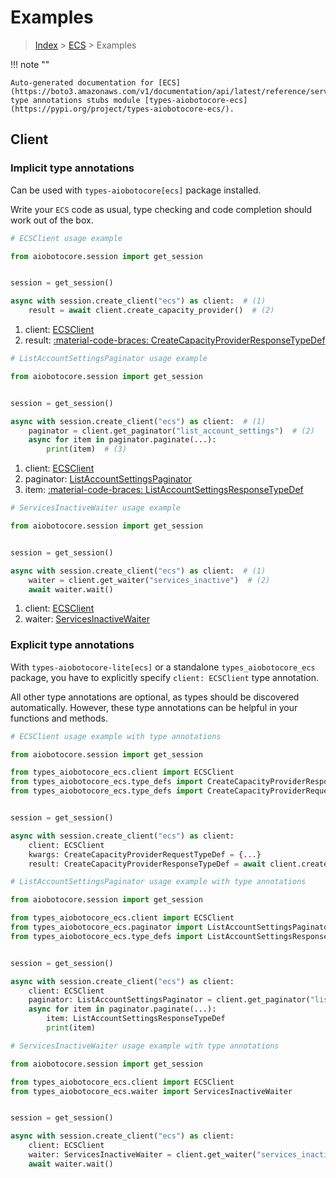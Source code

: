 # Examples

> [Index](../README.md) > [ECS](./README.md) > Examples

!!! note ""

    Auto-generated documentation for [ECS](https://boto3.amazonaws.com/v1/documentation/api/latest/reference/services/ecs.html#ecs)
    type annotations stubs module [types-aiobotocore-ecs](https://pypi.org/project/types-aiobotocore-ecs/).

## Client

### Implicit type annotations

Can be used with `types-aiobotocore[ecs]` package installed.

Write your `ECS` code as usual,
type checking and code completion should work out of the box.



```python
# ECSClient usage example

from aiobotocore.session import get_session


session = get_session()

async with session.create_client("ecs") as client:  # (1)
    result = await client.create_capacity_provider()  # (2)
```

1. client: [ECSClient](./client.md)
2. result: [:material-code-braces: CreateCapacityProviderResponseTypeDef](./type_defs.md#createcapacityproviderresponsetypedef) 



```python
# ListAccountSettingsPaginator usage example

from aiobotocore.session import get_session


session = get_session()

async with session.create_client("ecs") as client:  # (1)
    paginator = client.get_paginator("list_account_settings")  # (2)
    async for item in paginator.paginate(...):
        print(item)  # (3)
```

1. client: [ECSClient](./client.md)
2. paginator: [ListAccountSettingsPaginator](./paginators.md#listaccountsettingspaginator)
3. item: [:material-code-braces: ListAccountSettingsResponseTypeDef](./type_defs.md#listaccountsettingsresponsetypedef) 



```python
# ServicesInactiveWaiter usage example

from aiobotocore.session import get_session


session = get_session()

async with session.create_client("ecs") as client:  # (1)
    waiter = client.get_waiter("services_inactive")  # (2)
    await waiter.wait()
```

1. client: [ECSClient](./client.md)
2. waiter: [ServicesInactiveWaiter](./waiters.md#servicesinactivewaiter)


### Explicit type annotations

With `types-aiobotocore-lite[ecs]`
or a standalone `types_aiobotocore_ecs` package, you have to explicitly specify
`client: ECSClient` type annotation.

All other type annotations are optional, as types should be discovered automatically.
However, these type annotations can be helpful in your functions and methods.


```python
# ECSClient usage example with type annotations

from aiobotocore.session import get_session

from types_aiobotocore_ecs.client import ECSClient
from types_aiobotocore_ecs.type_defs import CreateCapacityProviderResponseTypeDef
from types_aiobotocore_ecs.type_defs import CreateCapacityProviderRequestTypeDef


session = get_session()

async with session.create_client("ecs") as client:
    client: ECSClient
    kwargs: CreateCapacityProviderRequestTypeDef = {...}
    result: CreateCapacityProviderResponseTypeDef = await client.create_capacity_provider(**kwargs)
```



```python
# ListAccountSettingsPaginator usage example with type annotations

from aiobotocore.session import get_session

from types_aiobotocore_ecs.client import ECSClient
from types_aiobotocore_ecs.paginator import ListAccountSettingsPaginator
from types_aiobotocore_ecs.type_defs import ListAccountSettingsResponseTypeDef


session = get_session()

async with session.create_client("ecs") as client:
    client: ECSClient
    paginator: ListAccountSettingsPaginator = client.get_paginator("list_account_settings")
    async for item in paginator.paginate(...):
        item: ListAccountSettingsResponseTypeDef
        print(item)
```



```python
# ServicesInactiveWaiter usage example with type annotations

from aiobotocore.session import get_session

from types_aiobotocore_ecs.client import ECSClient
from types_aiobotocore_ecs.waiter import ServicesInactiveWaiter


session = get_session()

async with session.create_client("ecs") as client:
    client: ECSClient
    waiter: ServicesInactiveWaiter = client.get_waiter("services_inactive")
    await waiter.wait()
```
